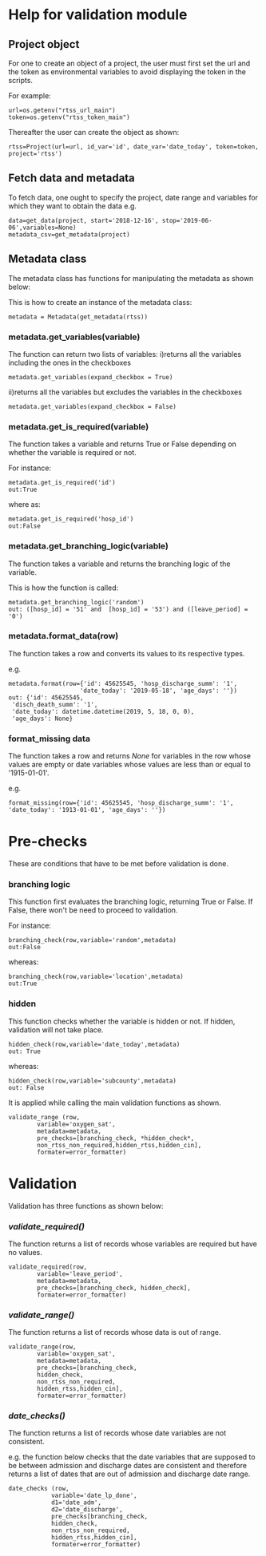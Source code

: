 # Help for validation module


## Project object
For one to create an object of a project, the user must first set the url and the token as environmental variables
to avoid displaying the token in the scripts. 


For example:
```
url=os.getenv("rtss_url_main")
token=os.getenv("rtss_token_main")
```
Thereafter the user can create the object as shown:
```
rtss=Project(url=url, id_var='id', date_var='date_today', token=token, project='rtss')
```

## Fetch data and metadata
To fetch data, one ought to specify the project, date range and variables for which they want to obtain the data e.g.

```
data=get_data(project, start='2018-12-16', stop='2019-06-06',variables=None)
metadata_csv=get_metadata(project)
```

## Metadata class
The metadata class has functions for manipulating the metadata as shown below: 

This is how to create an instance of the metadata class:
```
metadata = Metadata(get_metadata(rtss))
```

### metadata.get_variables(variable)
The function can return two lists of variables:
i)returns all the variables including the ones in the checkboxes
```
metadata.get_variables(expand_checkbox = True)
```
ii)returns all the variables but excludes the variables in the checkboxes
```
metadata.get_variables(expand_checkbox = False)
```

### metadata.get_is_required(variable)
The function takes a variable and returns True or False depending on whether the variable is required or not.

For instance:
```
metadata.get_is_required('id')
out:True
```

where as:
```
metadata.get_is_required('hosp_id')
out:False
```

### metadata.get_branching_logic(variable)
The function takes a variable and returns the branching logic of the variable.

This is how the function is called:
```
metadata.get_branching_logic('random')
out: ([hosp_id] = '51' and  [hosp_id] = '53') and ([leave_period] = '0')
```

### metadata.format_data(row)
The function takes a row and converts its values to its respective types.

e.g.
```
metadata.format(row={'id': 45625545, 'hosp_discharge_summ': '1',
                    'date_today': '2019-05-18', 'age_days': ''})
out: {'id': 45625545,
 'disch_death_summ': '1',
 'date_today': datetime.datetime(2019, 5, 18, 0, 0),
 'age_days': None}
```

### format_missing data
The function takes a row and returns *None* for variables in the row whose values are empty or date variables whose values are less than or equal to '1915-01-01'.

e.g.
```
format_missing(row={'id': 45625545, 'hosp_discharge_summ': '1', 
'date_today': '1913-01-01', 'age_days': ''}) 
```


# Pre-checks
These are conditions that have to be met before validation is done.

### branching logic
This function first evaluates the branching logic, returning True or False. If False, there won't be need to proceed to validation.

For instance:
```
branching_check(row,variable='random',metadata)
out:False
``` 
whereas:
```
branching_check(row,variable='location',metadata)
out:True
```
### hidden
This function checks whether the variable is hidden or not. If hidden, validation will not take place.


```
hidden_check(row,variable='date_today',metadata)
out: True
```
whereas:
```
hidden_check(row,variable='subcounty',metadata)
out: False
```
It is applied while calling the main validation functions as shown.
```
validate_range (row,
        variable='oxygen_sat', 
        metadata=metadata,
        pre_checks=[branching_check, *hidden_check*,
        non_rtss_non_required,hidden_rtss,hidden_cin],
        formater=error_formatter)
```
# Validation
Validation has three functions as shown below:

### *_validate_required()_*
The function returns a list of records whose variables are required but have no values.
```
validate_required(row,
        variable='leave_period',
        metadata=metadata,
        pre_checks=[branching_check, hidden_check],
        formater=error_formatter)
```

### _*validate_range()*_
The function returns a list of records whose data is out of range.

```
validate_range(row,
        variable='oxygen_sat', 
        metadata=metadata,
        pre_checks=[branching_check,
        hidden_check,
        non_rtss_non_required,
        hidden_rtss,hidden_cin],
        formater=error_formatter)
```

### _*date_checks()*_
The function returns a list of records whose date variables are not consistent.

e.g. the function below checks that the date variables that are supposed to be between admission and discharge dates are consistent and therefore returns a list of dates that are out of admission and discharge date range.
```
date_checks (row, 
            variable='date_lp_done',
            d1='date_adm',
            d2='date_discharge',
            pre_checks[branching_check,
            hidden_check,
            non_rtss_non_required,
            hidden_rtss,hidden_cin],
            formater=error_formatter)
```












